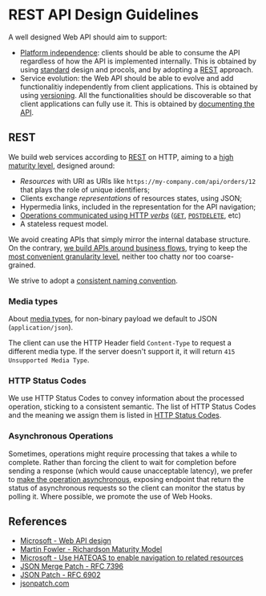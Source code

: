 REST API Design Guidelines
==========================

A well designed Web API should aim to support:

* [Platform independence](platform-independence.md): clients should be able to consume the API regardless of how the API is implemented internally. This is obtained by using [standard](standards.md) design and procols, and by adopting a [REST](rest.md) approach.
* Service evolution: the Web API should be able to evolve and add functionalitiy independently from client applications. This is obtained by using [versioning](versioning.md). All the functionalities should be discoverable so that client applications can fully use it. This is obtained by [documenting the API](documenting.md).


## REST
We build web services according to [REST](rest.md) on HTTP, aiming to a [high maturity level](rest.md#maturity-model),  designed around:

* *Resources* with URI as URIs like `https://my-company.com/api/orders/12` that plays the role of unique identifiers;
* Clients exchange *representations* of resources states, using JSON;
* Hypermedia links, included in the representation for the API navigation;
* [Operations communicated using HTTP *verbs*](http-verbs.md) ([`GET`](http-verbs.md#get), [`POST`](http-verbs.md#post)[`DELETE`](http-verbs.md#delete), etc)
* A stateless request model.

We avoid creating APIs that simply mirror the internal database structure. On the contrary, [we build APIs around business flows](rest.md#organize-the-API-around-resources), trying to keep the [most convenient granularity level](granularity-level.md), neither too chatty nor too coarse-grained.

We strive to adopt a [consistent naming convention](rest.md#naming-conventions).

### Media types
About [media types](media-types.md), for non-binary payload we default to JSON (`application/json`).

The client can use the HTTP Header field `Content-Type` to request a different media type. If the server doesn't support it, it will return `415 Unsupported Media Type`.

### HTTP Status Codes
We use HTTP Status Codes to convey information about the processed operation, sticking to a consistent semantic. The list of HTTP Status Codes and the meaning we assign them is listed in [HTTP Status Codes](http-status-codes.md).

### Asynchronous Operations
Sometimes, operations might require processing that takes a while to complete. Rather than forcing the client to wait for completion before sending a response (which would cause unacceptable latency), we prefer to [make the operation asynchronous](asynchronous-operations.md), exposing endpoint that return the status of asynchronous requests so the client can monitor the status by polling it. Where possible, we promote the use of Web Hooks.

## References
* [Microsoft - Web API design](https://docs.microsoft.com/en-us/azure/architecture/best-practices/api-design)
* [Martin Fowler - Richardson Maturity Model](https://martinfowler.com/articles/richardsonMaturityModel.html)
* [Microsoft - Use HATEOAS to enable navigation to related resources](https://docs.microsoft.com/en-us/azure/architecture/best-practices/api-design#use-hateoas-to-enable-navigation-to-related-resources)
* [JSON Merge Patch - RFC 7396](https://tools.ietf.org/html/rfc7396)
* [JSON Patch - RFC 6902](https://tools.ietf.org/html/rfc6902)
* [jsonpatch.com](http://jsonpatch.com/)
